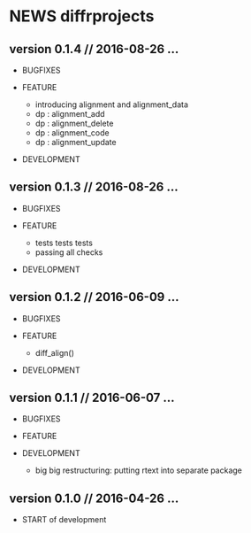 NEWS diffrprojects
==========================================================================



version 0.1.4 // 2016-08-26 ... 
--------------------------------------------------------------------------

* BUGFIXES


    
* FEATURE
    - introducing alignment and alignment_data 
    - dp : alignment_add
    - dp : alignment_delete
    - dp : alignment_code
    - dp : alignment_update
    

* DEVELOPMENT



version 0.1.3 // 2016-08-26 ... 
--------------------------------------------------------------------------

* BUGFIXES


    
* FEATURE
    - tests tests tests
    - passing all checks
    

* DEVELOPMENT



version 0.1.2 // 2016-06-09 ... 
--------------------------------------------------------------------------

* BUGFIXES


    
* FEATURE
    - diff_align()
    

* DEVELOPMENT



version 0.1.1 // 2016-06-07 ... 
--------------------------------------------------------------------------

* BUGFIXES

    
* FEATURE


* DEVELOPMENT
    - big big restructuring: putting rtext into separate package




version 0.1.0 // 2016-04-26 ... 
--------------------------------------------------------------------------

* START of development


    

